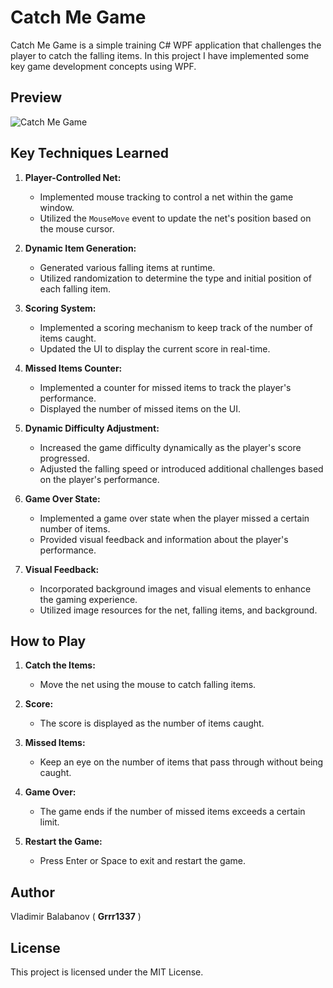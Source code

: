 # Catch Me Game

Catch Me Game is a simple training C# WPF application that challenges the player to catch the falling items. In this project I have implemented some key game development concepts using WPF.

## Preview
![Catch Me Game](Catch%20Game%20Demo.gif)


## Key Techniques Learned

1. **Player-Controlled Net:**
   - Implemented mouse tracking to control a net within the game window.
   - Utilized the `MouseMove` event to update the net's position based on the mouse cursor.

2. **Dynamic Item Generation:**
   - Generated various falling items at runtime.
   - Utilized randomization to determine the type and initial position of each falling item.

3. **Scoring System:**
   - Implemented a scoring mechanism to keep track of the number of items caught.
   - Updated the UI to display the current score in real-time.

4. **Missed Items Counter:**
   - Implemented a counter for missed items to track the player's performance.
   - Displayed the number of missed items on the UI.

5. **Dynamic Difficulty Adjustment:**
   - Increased the game difficulty dynamically as the player's score progressed.
   - Adjusted the falling speed or introduced additional challenges based on the player's performance.

6. **Game Over State:**
   - Implemented a game over state when the player missed a certain number of items.
   - Provided visual feedback and information about the player's performance.

7. **Visual Feedback:**
   - Incorporated background images and visual elements to enhance the gaming experience.
   - Utilized image resources for the net, falling items, and background.

## How to Play

1. **Catch the Items:**
   - Move the net using the mouse to catch falling items.

2. **Score:**
   - The score is displayed as the number of items caught.

3. **Missed Items:**
   - Keep an eye on the number of items that pass through without being caught.

4. **Game Over:**
   - The game ends if the number of missed items exceeds a certain limit.

5. **Restart the Game:**
   - Press Enter or Space to exit and restart the game.

## Author

Vladimir Balabanov ( **Grrr1337** )

## License

This project is licensed under the MIT License.
